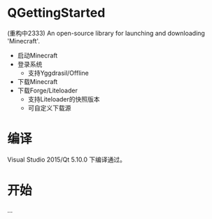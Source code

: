 # QGettingStarted
(重构中2333)
An open-source library for launching and downloading 'Minecraft'.

 * 启动Minecraft
 * 登录系统
   * 支持Yggdrasil/Offline
 * 下载Minecraft
 * 下载Forge/Liteloader
   * 支持Liteloader的快照版本
   * 可自定义下载源
   
# 编译
Visual Studio 2015/Qt 5.10.0 下编译通过。

# 开始
...
